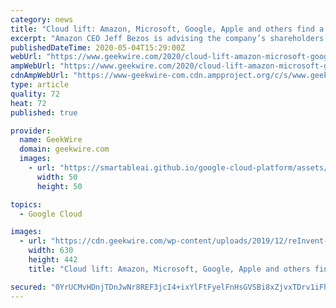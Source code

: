 ```yaml
---
category: news
title: "Cloud lift: Amazon, Microsoft, Google, Apple and others find a common cushion in the crisis"
excerpt: "Amazon CEO Jeff Bezos is advising the company’s shareholders to “take a seat” to prepare for the tech giant’s ambitious spending on COVID-19 initiatives, but if not for Amazon Web Services, they"
publishedDateTime: 2020-05-04T15:29:00Z
webUrl: "https://www.geekwire.com/2020/cloud-lift-amazon-microsoft-google-apple-others-finding-common-cushion-crisis/"
ampWebUrl: "https://www.geekwire.com/2020/cloud-lift-amazon-microsoft-google-apple-others-finding-common-cushion-crisis/amp/"
cdnAmpWebUrl: "https://www-geekwire-com.cdn.ampproject.org/c/s/www.geekwire.com/2020/cloud-lift-amazon-microsoft-google-apple-others-finding-common-cushion-crisis/amp/"
type: article
quality: 72
heat: 72
published: true

provider:
  name: GeekWire
  domain: geekwire.com
  images:
    - url: "https://smartableai.github.io/google-cloud-platform/assets/images/organizations/geekwire.com-50x50.jpg"
      width: 50
      height: 50

topics:
  - Google Cloud

images:
  - url: "https://cdn.geekwire.com/wp-content/uploads/2019/12/reInvent-2018_Wednesday_AndyJassyKeynote_140-630x442.jpg"
    width: 630
    height: 442
    title: "Cloud lift: Amazon, Microsoft, Google, Apple and others find a common cushion in the crisis"

secured: "0YrUCMvHDnjTDnJwNr8REF3jcI4+ixYlFtFyelFnHsGVSBi8xZjvxTDrv1iFhinNHuItLigt2XSg/LlpwQQ3hsyx48+KlWB0Pwfdx70klvN0qOm5mhU6HOB7KZF+GMfm76MKQ+ST/0KcqgOFm24wqJlUcR+IL+BeykMmWGK94ItamiGGH7+hrxyk4cV6+Z37VM4M0Eiq6KiYG5p4lvxyxLDSqYkYtNCkidkYgDdEl1qFz9mtGj2OTWyGGltr8qpg6LCHook07JuDbvY/JbrdQ9OKktMhA3FbNzLswCp6fykUHcBWFdgD3a3KIq5plm1Y;4NzaojqVVL/3IvrwDOXm3A=="
---
```


